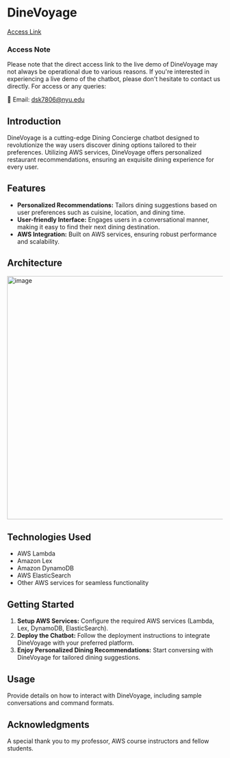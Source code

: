 # DineVoyage
[Access Link](https://chatbot-bucket-useast1.s3.amazonaws.com/chat.html)
### Access Note
Please note that the direct access link to the live demo of DineVoyage may not always be operational due to various reasons. If you're interested in experiencing a live demo of the chatbot, please don't hesitate to contact us directly. For access or any queries:

📧 Email: dsk7806@nyu.edu


## Introduction
DineVoyage is a cutting-edge Dining Concierge chatbot designed to revolutionize the way users discover dining options tailored to their preferences. Utilizing AWS services, DineVoyage offers personalized restaurant recommendations, ensuring an exquisite dining experience for every user.

## Features
- **Personalized Recommendations:** Tailors dining suggestions based on user preferences such as cuisine, location, and dining time.
- **User-friendly Interface:** Engages users in a conversational manner, making it easy to find their next dining destination.
- **AWS Integration:** Built on AWS services, ensuring robust performance and scalability.

## Architecture
<img width="567" alt="image" src="https://github.com/Vainglorier-code/Cloud-Computing/assets/45242325/ad193b46-5778-471b-93a1-459ebbd7178f">

## Technologies Used
- AWS Lambda
- Amazon Lex
- Amazon DynamoDB
- AWS ElasticSearch
- Other AWS services for seamless functionality

## Getting Started
1. **Setup AWS Services:** Configure the required AWS services (Lambda, Lex, DynamoDB, ElasticSearch).
2. **Deploy the Chatbot:** Follow the deployment instructions to integrate DineVoyage with your preferred platform.
3. **Enjoy Personalized Dining Recommendations:** Start conversing with DineVoyage for tailored dining suggestions.

## Usage
Provide details on how to interact with DineVoyage, including sample conversations and command formats.


## Acknowledgments
A special thank you to my professor, AWS course instructors and fellow students.

